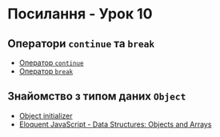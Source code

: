 # Посилання - Урок 10

## Оператори `continue` та `break`

- [Оператор `continue`](https://developer.mozilla.org/en-US/docs/Web/JavaScript/Reference/Statements/continue)
- [Оператор `break`](https://developer.mozilla.org/en-US/docs/Web/JavaScript/Reference/Statements/break)

## Знайомство з типом даних `Object`

- [Object initializer](https://developer.mozilla.org/en-US/docs/Web/JavaScript/Reference/Operators/Object_initializer)
- [Eloquent JavaScript - Data Structures: Objects and Arrays](https://eloquentjavascript.net/04_data.html)


